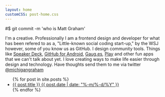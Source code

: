 ```yaml
---
layout: home
customCSS: post-home.css
---
```


<article>
#$ git commit -m 'who is Matt Graham'

I'm a creative. Professionally I am a frontend design and developer for what has been refered to as a, "Little-known social coding start-up," by the WSJ however, some of you know us as GitHub. I design community tools. Things like <a href="http://speakerdeck.com" target="_blank">Speaker Deck</a>, <a href="https://play.google.com/store/apps/details?id=com.github.mobile&hl=en" target="_blank">GitHub for Android</a>, <a href="http://gaug.es" target="_blank">Gaug.es</a>, <a href="https://github.com/play/play/" target="_blank">Play</a> and other fun apps that we can't talk about yet. I love creating ways to make life easier through design and technology. Have thoughts send them to me via twitter <a href="http://twitter.com/michigangraham" target="_blank">@michigangraham</a>

<ul class="postings">
  {% for post in site.posts %}
      <li class="{% cycle 'even', 'odd' %}">
        <a href="{{ post.url }}">
          <span class="article-title">{{ post.title }}</span>
          <span class="article-date">{{ post.date | date: "%-m/%-d/%Y" }}</span>
        </a>
      </li>
  {% endfor %}
</ul>

</article>